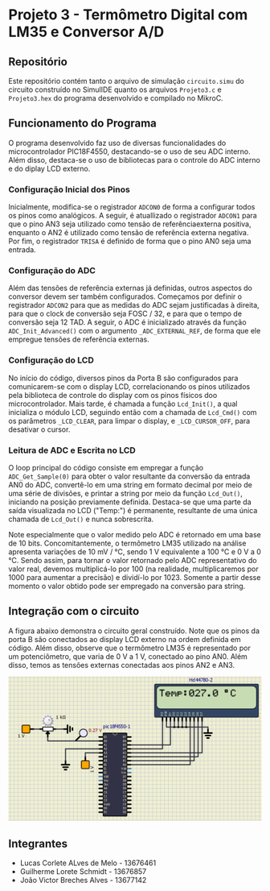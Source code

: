 # Projeto 3 - Termômetro Digital com LM35 e Conversor A/D

## Repositório
Este repositório contém tanto o arquivo de simulação `circuito.simu` do circuito construído no SimulIDE quanto os arquivos `Projeto3.c` e `Projeto3.hex` do programa desenvolvido e compilado no MikroC.

## Funcionamento do Programa

O programa desenvolvido faz uso de diversas funcionalidades do microcontrolador PIC18F4550, destacando-se o uso de seu ADC interno. Além disso, destaca-se o uso de bibliotecas para o controle do ADC interno e do diplay LCD externo.

### Configuração Inicial dos Pinos

Inicialmente, modifica-se o registrador `ADCON0` de forma a configurar todos os pinos como analógicos. A seguir, é atuallizado o registrador `ADCON1` para que o pino AN3 seja utilizado como tensão de referênciaexterna positiva, enquanto o AN2 é utilizado como tensão de referência externa negativa. Por fim, o registrador `TRISA` é definido de forma que o pino AN0 seja uma entrada.

### Configuração do ADC

Além das tensões de referência externas já definidas, outros aspectos do conversor devem ser também configurados. Começamos por definir o registrador `ADCON2` para que as medidas do ADC sejam justificadas à direita, para que o clock de conversão seja FOSC / 32, e para que o tempo de conversão seja 12 TAD. A seguir, o ADC é inicializado através da função `ADC_Init_Advanced()` com o argumento `_ADC_EXTERNAL_REF`, de forma que ele empregue tensões de referência externas.

### Configuração do LCD

No início do código, diversos pinos da Porta B são configurados para comunicarem-se com o display LCD, correlacionando os pinos utilizados pela biblioteca de controle do display com os pinos físicos doo microcontrolador. Mais tarde, é chamada a função `Lcd_Init()`, a qual inicializa o módulo LCD, seguindo então com a chamada de `Lcd_Cmd()` com os parâmetros `_LCD_CLEAR`, para limpar o display, e `_LCD_CURSOR_OFF`, para desativar o cursor.

### Leitura de ADC e Escrita no LCD

O loop principal do código consiste em empregar a função `ADC_Get_Sample(0)` para obter o valor resultante da conversão da entrada AN0 do ADC, convertê-lo em uma string em formato decimal por meio de uma série de divisões, e printar a string por meio da função `Lcd_Out()`, iniciando na posição previamente definida. Destaca-se que uma parte da saída visualizada no LCD ("Temp:") é permanente, resultante de uma única chamada de `Lcd_Out()` e nunca sobrescrita.

Note especialmente que o valor medido pelo ADC é retornado em uma base de 10 bits. Concomitantemente, o termômetro LM35 utilizado na análise apresenta variações de 10 mV / °C, sendo 1 V equivalente a 100 °C e 0 V a 0 °C. Sendo assim, para tornar o valor retornado pelo ADC representativo do valor real, devemos multiplicá-lo por 100 (na realidade, multiplicaremos por 1000 para aumentar a precisão) e dividí-lo por 1023. Somente a partir desse momento o valor obtido pode ser empregado na conversão para string.

## Integração com o circuito

A figura abaixo demonstra o circuito geral construído. Note que os pinos da porta B são conectados ao display LCD externo na ordem definida em código. Além disso, observe que o termômetro LM35 é representado por um potenciômetro, que varia de 0 V a 1 V, conectado ao pino AN0. Além disso, temos as tensões externas conectadas aos pinos AN2 e AN3. 

![Circuito](https://github.com/cltmelo/aplicacao-microprocessadores/blob/main/Projeto%203/circuito.png)

## Integrantes
- Lucas Corlete ALves de Melo - 13676461  
- Guilherme Lorete Schmidt - 13676857
- João Victor Breches Alves - 13677142
